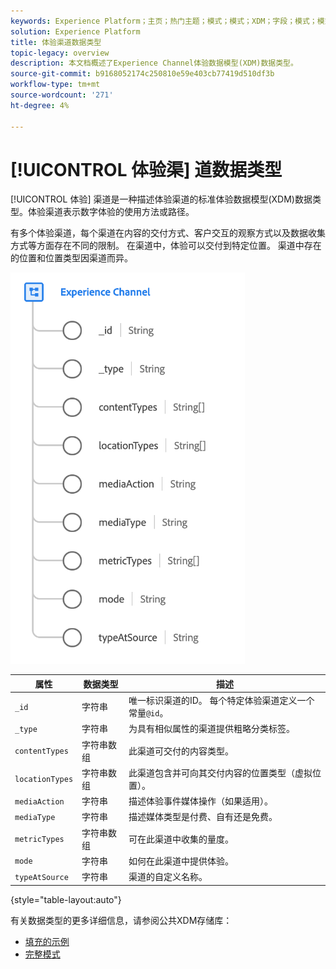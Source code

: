 ```yaml
---
keywords: Experience Platform；主页；热门主题；模式；模式；XDM；字段；模式；模式；网页详细信息；数据类型；数据类型；网页
solution: Experience Platform
title: 体验渠道数据类型
topic-legacy: overview
description: 本文档概述了Experience Channel体验数据模型(XDM)数据类型。
source-git-commit: b9168052174c250810e59e403cb77419d510df3b
workflow-type: tm+mt
source-wordcount: '271'
ht-degree: 4%

---
```


# [!UICONTROL 体验渠] 道数据类型

[!UICONTROL 体验] 渠道是一种描述体验渠道的标准体验数据模型(XDM)数据类型。体验渠道表示数字体验的使用方法或路径。

有多个体验渠道，每个渠道在内容的交付方式、客户交互的观察方式以及数据收集方式等方面存在不同的限制。 在渠道中，体验可以交付到特定位置。 渠道中存在的位置和位置类型因渠道而异。

![](../images/data-types/experience-channel.png)

| 属性 | 数据类型 | 描述 |
| --- | --- | --- |
| `_id` | 字符串 | 唯一标识渠道的ID。 每个特定体验渠道定义一个常量`@id`。 |
| `_type` | 字符串 | 为具有相似属性的渠道提供粗略分类标签。 |
| `contentTypes` | 字符串数组 | 此渠道可交付的内容类型。 |
| `locationTypes` | 字符串数组 | 此渠道包含并可向其交付内容的位置类型（虚拟位置）。 |
| `mediaAction` | 字符串 | 描述体验事件媒体操作（如果适用）。 |
| `mediaType` | 字符串 | 描述媒体类型是付费、自有还是免费。 |
| `metricTypes` | 字符串数组 | 可在此渠道中收集的量度。 |
| `mode` | 字符串 | 如何在此渠道中提供体验。 |
| `typeAtSource` | 字符串 | 渠道的自定义名称。 |

{style=&quot;table-layout:auto&quot;}

有关数据类型的更多详细信息，请参阅公共XDM存储库：

* [填充的示例](https://github.com/adobe/xdm/blob/master/components/datatypes/channels/channel.example.1.json)
* [完整模式](https://github.com/adobe/xdm/blob/master/components/datatypes/channels/channel.schema.json)
